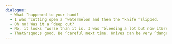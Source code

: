 ```yaml
---
dialogue:
  - What ^happened to your hand?
  - I was ^cutting open a ^watermelon and then the ^knife ^slipped.
  - Oh no! Was it a ^deep cut?
  - No, it looks ^worse than it is. I was ^bleeding a lot but now it&rsquo;s ok. It doesn&rsquo;t ^hurt very much.
  - That&rsquo;s good. Be ^careful next time. Knives can be very ^dangerous.
---
```

